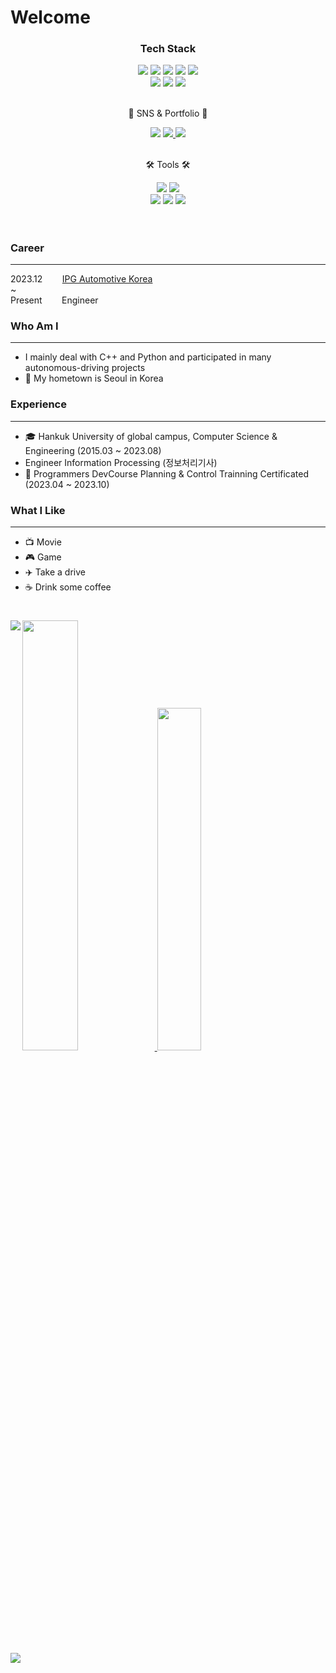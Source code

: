 
# Welcome

</div>
<div align=center>
  <h3> Tech Stack </h3>
  <img src="https://img.shields.io/badge/ROS-22314E?style=flat&logo=ROS&logoColor=white" />
<img src="https://img.shields.io/badge/ROS2-22314E?style=flat&logo=ROS&logoColor=white" />
<img src="https://img.shields.io/badge/Ubuntu-E95420?style=flat&logo=Ubuntu&logoColor=white" />
<img src="https://img.shields.io/badge/OpenCV-5C3EE8?style=flat&logo=OpenCV&logoColor=white" />
<img src="https://img.shields.io/badge/MATLAB-0076A8?style=flat&logo=Mathworks&logoColor=white" />
<div align="center">
  <img src="https://img.shields.io/badge/C-EF5C55?style=flat&logo=C&logoColor=white" />
  <img src="https://img.shields.io/badge/C++-37814A?style=flat&logo=Celery&logoColor=white" />
<img src="https://img.shields.io/badge/Python-3776AB?style=flat&logo=Python&logoColor=white" />
</div><br>
	<p>🎨 SNS & Portfolio 🎨</p>
</div>

<div align="center">
    <img src=https://hits.seeyoufarm.com/api/count/incr/badge.svg?url=https%3A%2F%2Fgithub.com%2Fgks970113-woo%2Fhit-counter&count_bg=%2332C6CA&title_bg=%234F83CE&icon=awesomelists.svg&icon_color=%23000000&title=VISIT&edge_flat=false)](https://hits.seeyoufarm.com)/>
<a href="mailto:onerainj@gmail.com">
    <img src="https://img.shields.io/badge/Gmail-D14836?style=flat&logo=Gmail&logoColor=white" />
</a>
<a href="https://velog.io/@gks970113-woo">
    <img src="https://img.shields.io/badge/Tech%20Blog-555263?style=flat&logo=Blogger&logoColor=white" />
</a><br>
<br>
</div>
<div align=center>
	<p>🛠 Tools 🛠</p>
</div>

<div align=center>
	<img src="https://img.shields.io/badge/Visual%20Studio%20Code-007ACC?style=flat&logo=VisualStudioCode&logoColor=white" />
	<img src="https://img.shields.io/badge/Slack-4A154B?style=flat&logo=Slack&logoColor=white" />
	<br>
	<img src="https://img.shields.io/badge/GitHub-181717?style=flat&logo=GitHub&logoColor=white" />
  	<img src="https://img.shields.io/badge/Notion-000000?style=flat&logo=Notion&logoColor=white" />
	<img src="https://img.shields.io/badge/Bitbucket-0052CC?style=flat&logo=Bitbucket&logoColor=white" />
</div>
<br>

#

### Career
---

2023.12&nbsp;&nbsp;&nbsp;&nbsp;&nbsp;&nbsp;&nbsp;&nbsp;[IPG Automotive Korea](https://ipg-automotive.com/en/)
<br>~
<br>
Present&nbsp;&nbsp;&nbsp;&nbsp;&nbsp;&nbsp;&nbsp;&nbsp;Engineer

### Who Am I
---

- I mainly deal with C++ and Python and participated in many autonomous-driving projects
- 🚅 My hometown is Seoul in Korea

### Experience
---

- 🎓 Hankuk University of global campus, Computer Science & Engineering (2015.03 ~ 2023.08)
- Engineer Information Processing (정보처리기사)
- 🚗 Programmers DevCourse Planning & Control Trainning Certificated (2023.04 ~ 2023.10)

### What I Like
---

- 📺 Movie
- 🎮 Game
- ✈️ Take a drive
- ☕ Drink some coffee

#

<a href="s">
  <img src="https://github-readme-stats.vercel.app/api?username=WooJinHan-KR&theme=tokyonight&show_icons=true" width="42%" />
</a>
<a href="s">
  <img src="https://github-readme-stats.vercel.app/api/top-langs/?username=WooJinHan-KR&exclude_repo=WooJinHan-KR.github.io&layout=compact&theme=tokyonight" width="37.5%" />
</a>

<img align='left' src="http://mazassumnida.wtf/api/v2/generate_badge?boj=gks970113">

<a href="https://opgc.me/#/users/WooJinHan-KR" target="_blank"><img src="https://api.opgc.me/githubs/users/WooJinHan-KR/tag/?theme=basic" /></a>
